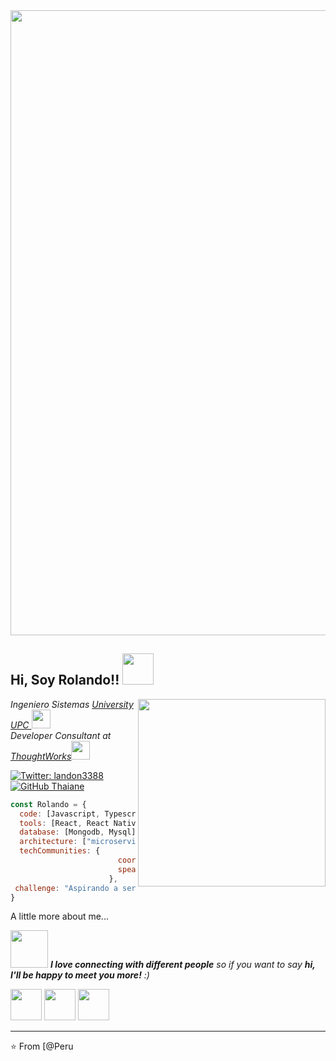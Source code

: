 <img src="https://user-images.githubusercontent.com/33987212/90946656-9506d600-e3f4-11ea-8a9c-1936af3097cd.jpg" width="1000">
<h2> Hi, Soy Rolando!! <img src="https://media.giphy.com/media/mGcNjsfWAjY5AEZNw6/giphy.gif" width="50"></h2>
<img align='right' src="https://i.pinimg.com/originals/02/74/20/0274207612d515f49012c87803a9e631.gif" width="300">
<p><em>Ingeniero Sistemas <a href="https://www.upc.edu.pe/" target="blank" >University UPC </a><img src="https://www.upc.edu.pe/static/img/logo_upc_red.png" width="30"></br>Developer Consultant at <a href="https://www.thoughtworks.com">ThoughtWorks</a><img src="https://media.giphy.com/media/WUlplcMpOCEmTGBtBW/giphy.gif" width="30"> 
</em></p>

[![Twitter: landon3388](https://img.shields.io/twitter/follow/landon3388?style=social)](https://twitter.com/landon3388)
[![GitHub Thaiane](https://img.shields.io/github/followers/thaiane?label=follow&style=social)](https://github.com/Thaiane)


```javascript
const Rolando = {
  code: [Javascript, Typescript, HTML, CSS],
  tools: [React, React Native, Node, Sass, Styled-Components],
  database: [Mongodb, Mysql],
  architecture: ["microservices", "event-driven", "design system"],
  techCommunities: {
                        coorganizer: "AfroPython",
                        speaker: "Latinity"
                      },
 challenge: "Aspirando a ser FullStack Developer"
}
```

 A little more about me...  

<img src="https://media.giphy.com/media/LnQjpWaON8nhr21vNW/giphy.gif" width="60"> <em><b>I love connecting with different people</b> so if you want to say <b>hi, I'll be happy to meet you more!</b> :)</em>



<code><a href="https://www.linux.org/" target="_blank"><img height="50" src="https://www.vectorlogo.zone/logos/linux/linux-ar21.svg"></a></code>
<code><a href="https://reactjs.org/" target="_blank"><img height="50" src="https://www.vectorlogo.zone/logos/reactjs/reactjs-ar21.svg"></a></code>
<code><a href="https://www.docker.com/" target="_blank"><img height="50" src="https://www.vectorlogo.zone/logos/docker/docker-official.svg"></a></code>

---

⭐️ From [@Peru
